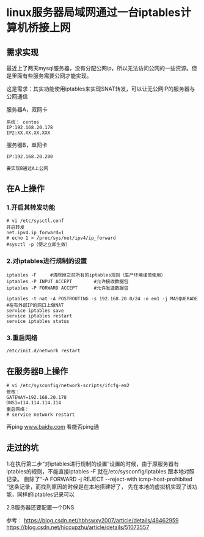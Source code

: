 # linux服务器局域网通过一台iptables计算机桥接上网



## 需求实现

最近上了两天mysql服务器，没有分配公网ip，所以无法访问公网的一些资源。但是里面有些服务需要公网才能实现。

这是需求：其实功能使用iptables来实现SNAT转发，可以让无公网IP的服务器与公网通信

服务器A，双网卡

```
系统： centos
IP:192.168.20.178
IP2:XX.XX.XX.XXX
```

服务器B，单网卡

```
IP:192.168.20.200

要实现B通过A上公网
```



## 在A上操作
### 1.开启其转发功能

```
# vi /etc/sysctl.conf
开启转发
net.ipv4.ip_forward=1
# echo 1 > /proc/sys/net/ipv4/ip_forward
#sysctl -p（使之立即生效）
```
### 2.对iptables进行规制的设置

```
iptables -F     #清除掉之前所有的iptables规则（生产环境谨慎使用）
iptables -P INPUT ACCEPT        #允许接收数据包
iptables -P FORWARD ACCEPT      #允许发送数据包
```
```
iptables -t nat -A POSTROUTING -s 192.168.20.0/24 -o em1 -j MASQUERADE      #在有外部IP的网口上做NAT
service iptables save
service iptables restart
service iptables status
```
### 3.重启网络

```
/etc/init.d/network restart
```


## 在服务器B上操作

```
# vi /etc/sysconfig/network-scripts/ifcfg-em2
修改：
GATEWAY=192.168.20.178
DNS1=114.114.114.114
重启网络：
# service network restart
```
再ping www.baidu.com 看能否ping通

## 走过的坑

1.在执行第二步“对iptables进行规制的设置”设置的时候，由于原服务器有iptables的规则，不能直接iptables -F
就在/etc/sysconfig/iptables 跟本地对照记录。
删除了“-A FORWARD -j REJECT --reject-with icmp-host-prohibited ”这条记录，而找到原因的时候是在本地搭建好了，
先在本地的虚拟机实现了该功能，同样的iptables记录可以

2.B服务器还要配置一个DNS



参考：
https://blog.csdn.net/hbhswxy2007/article/details/48462959
https://blog.csdn.net/hiccupzhu/article/details/51073557
